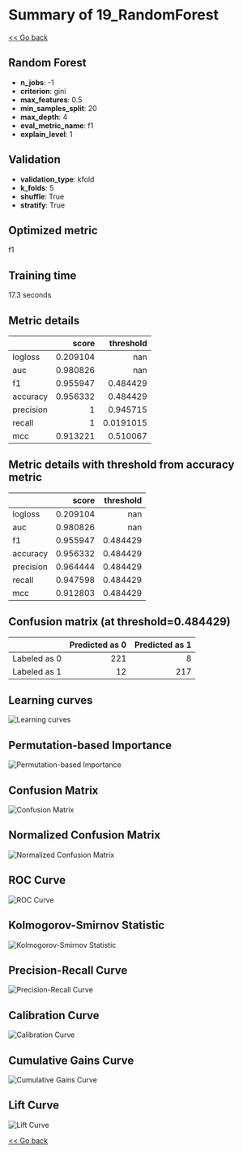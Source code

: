 # Summary of 19_RandomForest

[<< Go back](../README.md)


## Random Forest
- **n_jobs**: -1
- **criterion**: gini
- **max_features**: 0.5
- **min_samples_split**: 20
- **max_depth**: 4
- **eval_metric_name**: f1
- **explain_level**: 1

## Validation
 - **validation_type**: kfold
 - **k_folds**: 5
 - **shuffle**: True
 - **stratify**: True

## Optimized metric
f1

## Training time

17.3 seconds

## Metric details
|           |    score |   threshold |
|:----------|---------:|------------:|
| logloss   | 0.209104 | nan         |
| auc       | 0.980826 | nan         |
| f1        | 0.955947 |   0.484429  |
| accuracy  | 0.956332 |   0.484429  |
| precision | 1        |   0.945715  |
| recall    | 1        |   0.0191015 |
| mcc       | 0.913221 |   0.510067  |


## Metric details with threshold from accuracy metric
|           |    score |   threshold |
|:----------|---------:|------------:|
| logloss   | 0.209104 |  nan        |
| auc       | 0.980826 |  nan        |
| f1        | 0.955947 |    0.484429 |
| accuracy  | 0.956332 |    0.484429 |
| precision | 0.964444 |    0.484429 |
| recall    | 0.947598 |    0.484429 |
| mcc       | 0.912803 |    0.484429 |


## Confusion matrix (at threshold=0.484429)
|              |   Predicted as 0 |   Predicted as 1 |
|:-------------|-----------------:|-----------------:|
| Labeled as 0 |              221 |                8 |
| Labeled as 1 |               12 |              217 |

## Learning curves
![Learning curves](learning_curves.png)

## Permutation-based Importance
![Permutation-based Importance](permutation_importance.png)
## Confusion Matrix

![Confusion Matrix](confusion_matrix.png)


## Normalized Confusion Matrix

![Normalized Confusion Matrix](confusion_matrix_normalized.png)


## ROC Curve

![ROC Curve](roc_curve.png)


## Kolmogorov-Smirnov Statistic

![Kolmogorov-Smirnov Statistic](ks_statistic.png)


## Precision-Recall Curve

![Precision-Recall Curve](precision_recall_curve.png)


## Calibration Curve

![Calibration Curve](calibration_curve_curve.png)


## Cumulative Gains Curve

![Cumulative Gains Curve](cumulative_gains_curve.png)


## Lift Curve

![Lift Curve](lift_curve.png)



[<< Go back](../README.md)
